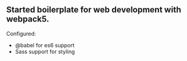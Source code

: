 ## Started boilerplate for web development with webpack5.

Configured:
* @babel for es6 support
* Sass support for styling

